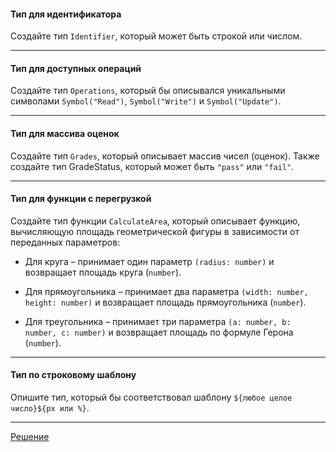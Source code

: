 #### Тип для идентификатора

Создайте тип `Identifier`, который может быть строкой или числом.

***

#### Тип для доступных операций

Создайте тип `Operations`, который бы описывался уникальными символами `Symbol("Read")`, `Symbol("Write")` и `Symbol("Update")`.

***

#### Тип для массива оценок

Создайте тип `Grades`, который описывает массив чисел (оценок).
Также создайте тип GradeStatus, который может быть `"pass"` или `"fail"`.

***

#### Тип для функции с перегрузкой

Создайте тип функции `CalculateArea`, который описывает функцию, вычисляющую площадь геометрической фигуры в зависимости от переданных параметров:

* Для круга – принимает один параметр `(radius: number)` и возвращает площадь круга (`number`).

* Для прямоугольника – принимает два параметра `(width: number, height: number)` и возвращает площадь прямоугольника (`number`).

* Для треугольника – принимает три параметра `(a: number, b: number, c: number)` и возвращает площадь по формуле Герона (`number`).

***

#### Тип по строковому шаблону

Опишите тип, который бы соответствовал шаблону `${любое целое число}${px или %}`.

***

[Решение](https://github.com/Urooook/Typescript/blob/main/HW3/index.ts)